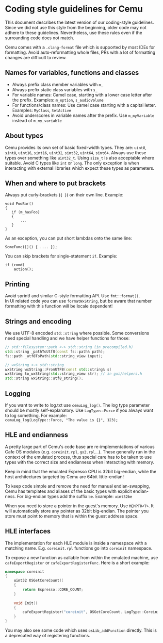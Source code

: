 
# Coding style guidelines for Cemu

This document describes the latest version of our coding-style guidelines. Since we did not use this style from the beginning, older code may not adhere to these guidelines. Nevertheless, use these rules even if the surrounding code does not match. 

Cemu comes with a `.clang-format` file which is supported by most IDEs for formatting. Avoid auto-reformatting whole files, PRs with a lot of formatting changes are difficult to review.

## Names for variables, functions and classes

- Always prefix class member variables with `m_`
- Always prefix static class variables with `s_`
- For variable names: Camel case, starting with a lower case letter after the prefix. Examples: `m_option`, `s_audioVolume`
- For functions/class names: Use camel case starting with a capital letter. Examples: `MyClass`, `SetActive`
- Avoid underscores in variable names after the prefix. Use `m_myVariable` instead of `m_my_variable`

## About types

Cemu provides its own set of basic fixed-width types. They are:
`uint8`, `sint8`, `uint16`, `sint16`, `uint32`, `sint32`, `uint64`, `sint64`. Always use these types over something like `uint32_t`. Using `size_t` is also acceptable where suitable. Avoid C types like `int` or `long`. The only exception is when interacting with external libraries which expect these types as parameters.

## When and where to put brackets

Always put curly-brackets (`{ }`) on their own line. Example:

```
void FooBar()
{
   if (m_hasFoo)
   {
       ...
   }
}
```
As an exception, you can put short lambdas onto the same line:
```
SomeFunc([]() { .... });
```
You can skip brackets for single-statement `if`. Example:
```
if (cond)
    action();
```

## Printing

Avoid sprintf and similar C-style formatting API. Use `fmt::format()`.  
In UI related code you can use `formatWxString`, but be aware that number formatting with this function will be locale dependent!

## Strings and encoding

We use UTF-8 encoded `std::string` where possible. Some conversions need special handling and we have helper functions for those:
```cpp
// std::filesystem::path <-> std::string (in precompiled.h)
std::string _pathToUtf8(const fs::path& path);
fs::path _utf8ToPath(std::string_view input);

// wxString <-> std::string
wxString wxString::FromUTF8(const std::string& s)
wxString to_wxString(std::string_view str); // in gui/helpers.h
std::string wxString::utf8_string();

```

## Logging

If you want to write to log.txt use `cemuLog_log()`. The log type parameter should be mostly self-explanatory. Use `LogType::Force` if you always want to log something. For example:  
`cemuLog_log(LogType::Force, "The value is {}", 123);`

## HLE and endianness

A pretty large part of Cemu's code base are re-implementations of various Cafe OS modules (e.g. `coreinit.rpl`, `gx2.rpl`...). These generally run in the context of the emulated process, thus special care has to be taken to use types with the correct size and endianness when interacting with memory.

Keep in mind that the emulated Espresso CPU is 32bit big-endian, while the host architectures targeted by Cemu are 64bit little-endian! 

To keep code simple and remove the need for manual endian-swapping, Cemu has templates and aliases of the basic types with explicit endian-ness.
For big-endian types add the suffix `be`. Example: `uint32be`

When you need to store a pointer in the guest's memory. Use `MEMPTR<T>`. It will automatically store any pointer as 32bit big-endian. The pointer you store must point to memory that is within the guest address space.

## HLE interfaces

The implementation for each HLE module is inside a namespace with a matching name. E.g. `coreinit.rpl` functions go into `coreinit` namespace.

To expose a new function as callable from within the emulated machine, use `cafeExportRegister` or `cafeExportRegisterFunc`. Here is a short example:
```cpp
namespace coreinit
{
	uint32 OSGetCoreCount()
	{
		return Espresso::CORE_COUNT;
	}
	
	void Init()
	{
		cafeExportRegister("coreinit", OSGetCoreCount, LogType::CoreinitThread);
	}
}
```
You may also see some code which uses `osLib_addFunction` directly. This is a deprecated way of registering functions.

